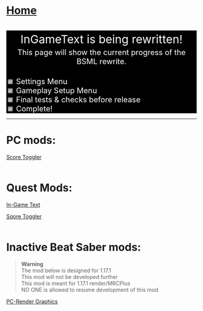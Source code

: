 # [Home](https://cgray1234.github.io/index)  
<br/>

<div style="background-color: black; text-align: center; font-size:30px; padding:5px; color:white">InGameText is being rewritten!</div>
<div style="background-color: black; text-align: center; font-size:20px; color:white">This page will show the current progress of the BSML rewrite.</div>
<div style="background-color: black; text-align: center; font-size:20px; color:white">ㅤ</div>  
<div style="background-color: black; font-size:20px; color:white">

<input type="checkbox" name="sMenu" disabled checked>
<label for="sMenu">Settings Menu</label>

<br/>

<input type="checkbox" name="gsMenu" disabled checked>
<label for="gsMenu">Gameplay Setup Menu</label>

<br/>

<input type="checkbox" name="prerelease" disabled checked>
<label for="prerelease">Final tests & checks before release</label>

<br/>

<input type="checkbox" name="done" disabled checked>
<label for="done">Complete!</label>
</div>

---


# PC mods:  
[Score Toggler](https://github.com/CGray1234/ScoreToggler-PC/)  
<br/>

# Quest Mods:
[In-Game Text](https://github.com/CGray1234/InGameText)

[Sqore Toggler](https://github.com/CGray1234/SqoreToggler)  
<br/>

# Inactive Beat Saber mods:  
>**Warning**  
>The mod below is designed for 1.17.1  
>This mod will not be developed further  
>This mod is meant for 1.17.1 render/MRCPlus  
>NO ONE is allowed to resume development of this mod

[PC-Render Graphics](https://github.com/CGray1234/Quest-PC-Render-Graphics)